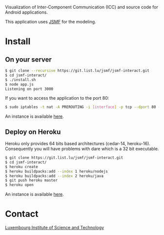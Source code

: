 
Visualization of Inter-Component Communication (ICC) and source code for Android
applications.

This application uses [JSMF](https://github.com/JS-MF) for the modeling.



# Install

## On your server

```bash
$ git clone --recursive https://git.list.lu/jsmf/jsmf-interact.git
$ cd jsmf-interact/
$ ./install.sh
$ node app.js
Listening on port 3000
```

If you want to access the application to the port 80:

```bash
$ sudo iptables -t nat -A PREROUTING -i [interface] -p tcp --dport 80 -j REDIRECT --to-port 3000
```

An instance is available
[here](http://jsmf-android-visualization.list.lu).


## Deploy on Heroku

Heroku only provides 64 bits based architectures (cedar-14, heroku-16).
Consequently you will have problems with dare which is a 32 bit executable.

```bash
$ git clone https://git.list.lu/jsmf/jsmf-interact.git
$ cd jsmf-interact/
$ heroku create
$ heroku buildpacks:add --index 1 heroku/nodejs
$ heroku buildpacks:add --index 2 heroku/java
$ git push heroku master
$ heroku open
```

An instance is available
[here](https://jsmf-android-visualization.herokuapp.com).



# Contact

[Luxembourg Institute of Science and Technology](https://www.list.lu)
